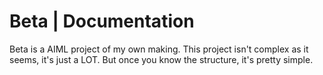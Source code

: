 # Beta | Documentation

Beta is a AIML project of my own making. This project isn't complex as it seems, it's just a LOT. But once you know the structure, it's pretty simple.